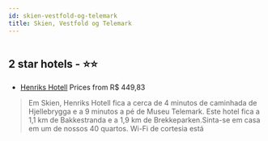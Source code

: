 ```yaml
---
id: skien-vestfold-og-telemark
title: Skien, Vestfold og Telemark
---
```


<center><img src="https://i.travelapi.com/hotels/65000000/64700000/64692700/64692641/f85666f6_z.jpg" alt="" /></center>


##  2 star hotels - ⭐️⭐️

-    [Henriks Hotell](https://www.hurb.com/br/aud/https://www.hurb.com/br/hotels/skien/henriks-hotell-HT-QU8W?cmp=18055) Prices from R$ 449,83
   > Em Skien, Henriks Hotell fica a cerca de 4 minutos de caminhada de Hjellebrygga e a 9 minutos a pé de Museu Telemark.  Este hotel fica a 1,1 km de Bakkestranda e a 1,9 km de Brekkeparken.Sinta-se em casa em um de nossos 40 quartos. Wi-Fi de cortesia está 
